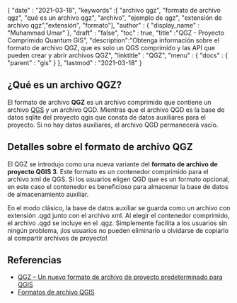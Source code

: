 {
  "date" : "2021-03-18",
  "keywords" :[ "archivo qgz", "formato de archivo qgz", "qué es un archivo qgz", "archivo", "ejemplo de qgz", "extensión de archivo qgz","extensión", "formato"],
  "author" : {
    "display_name" : "Muhammad Umar"
},
  "draft" : "false",
  "toc" : true,
  "title" :"QGZ - Proyecto Comprimido Quantum GIS",
  "description":"Obtenga información sobre el formato de archivo QGZ, que es solo un QGS comprimido y las API que pueden crear y abrir archivos QGZ",
  "linktitle" : "QGZ",
  "menu" : {
    "docs" : {
      "parent" : "gis"
}
},
  "lastmod" : "2021-03-18"
}

## ¿Qué es un archivo QGZ?

El formato de archivo **QGZ** es un archivo comprimido que contiene un archivo [QGS](/gis/qgs/) y un archivo QGD. Mientras que el archivo QGD es la base de datos sqlite del proyecto qgis que consta de datos auxiliares para el proyecto. Si no hay datos auxiliares, el archivo QGD permanecerá vacío.

## Detalles sobre el formato de archivo QGZ

El QGZ se introdujo como una nueva variante del **formato de archivo de proyecto QGIS 3**. Este formato es un contenedor comprimido para el archivo xml de QGS. Si los usuarios eligen QGD que es un formato opcional, en este caso el contenedor es beneficioso para almacenar la base de datos de almacenamiento auxiliar.

En el modo clásico, la base de datos auxiliar se guarda como un archivo con extensión .qgd junto con el archivo xml. Al elegir el contenedor comprimido, el archivo .qgd se incluye en el .qgz. Simplemente facilita a los usuarios sin ningún problema, ¡los usuarios no pueden eliminarlo u olvidarse de copiarlo al compartir archivos de proyecto!


## Referencias

* [QGZ – Un nuevo formato de archivo de proyecto predeterminado para QGIS](https://oslandia.com/en/2018/06/01/qgz-a-new-default-project-file-format-for-qgis/)
* [Formatos de archivo QGIS](https://docs.qgis.org/3.16/en/docs/user_manual/appendices/qgis_file_formats.html)


